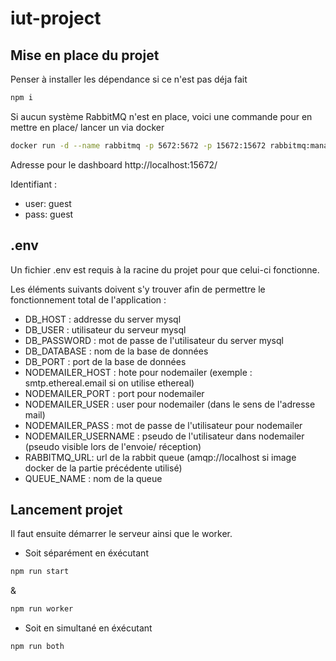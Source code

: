 # iut-project

## Mise en place du projet

Penser à installer les dépendance si ce n'est pas déja fait
```bash
npm i
```
Si aucun système RabbitMQ n'est en place, voici une commande pour en mettre en place/ lancer un via docker
```bash
docker run -d --name rabbitmq -p 5672:5672 -p 15672:15672 rabbitmq:management
```
Adresse pour le dashboard 
http://localhost:15672/ 

Identifiant : 
- user: guest
- pass: guest

## .env

Un fichier .env est requis à la racine du projet pour que celui-ci fonctionne.

Les éléments suivants doivent s'y trouver afin de permettre le fonctionnement total de l'application :
- DB_HOST : addresse du server mysql
- DB_USER : utilisateur du serveur mysql 
- DB_PASSWORD : mot de passe de l'utilisateur du server mysql
- DB_DATABASE : nom de la base de données 
- DB_PORT : port de la base de données
- NODEMAILER_HOST : hote pour nodemailer (exemple : smtp.ethereal.email si on utilise ethereal)
- NODEMAILER_PORT : port pour nodemailer
- NODEMAILER_USER : user pour nodemailer (dans le sens de l'adresse mail)
- NODEMAILER_PASS : mot de passe de l'utilisateur pour nodemailer
- NODEMAILER_USERNAME : pseudo de l'utilisateur dans nodemailer (pseudo visible lors de l'envoie/ réception)
- RABBITMQ_URL: url de la rabbit queue (amqp://localhost si image docker de la partie précédente utilisé)
- QUEUE_NAME : nom de la queue 


## Lancement projet

Il faut ensuite démarrer le serveur ainsi que le worker.
- Soit séparément en éxécutant 
```bash
npm run start
```
&
```bash
npm run worker
```

- Soit en simultané en éxécutant
```bash
npm run both
``` 


